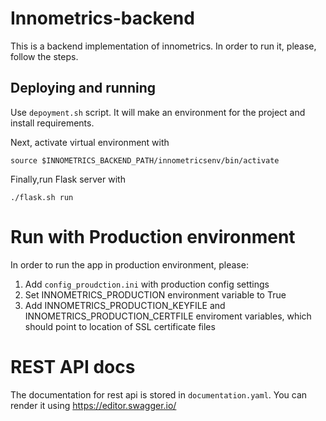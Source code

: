# Innometrics-backend
This is a backend implementation of innometrics. In order to run it, please, follow the steps.

## Deploying and running
Use `depoyment.sh` script. It will make an environment for the project and install requirements.

Next, activate virtual environment with

`source $INNOMETRICS_BACKEND_PATH/innometricsenv/bin/activate`

Finally,run Flask server with

`./flask.sh run`

# Run with Production environment
In order to run the app in production environment, please:
1. Add `config_proudction.ini` with production config settings
2. Set INNOMETRICS_PRODUCTION environment variable to True
3. Add INNOMETRICS_PRODUCTION_KEYFILE and INNOMETRICS_PRODUCTION_CERTFILE enviroment variables,
which should point to location of SSL certificate files


# REST API docs
The documentation for rest api is stored in `documentation.yaml`.
You can render it using <https://editor.swagger.io/>
